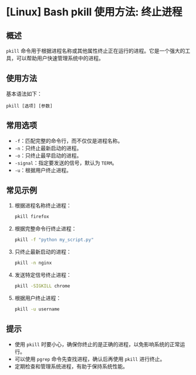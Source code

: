 # [Linux] Bash pkill 使用方法: 终止进程

## 概述
`pkill` 命令用于根据进程名称或其他属性终止正在运行的进程。它是一个强大的工具，可以帮助用户快速管理系统中的进程。

## 使用方法
基本语法如下：
```
pkill [选项] [参数]
```

## 常用选项
- `-f`：匹配完整的命令行，而不仅仅是进程名称。
- `-n`：只终止最新启动的进程。
- `-o`：只终止最早启动的进程。
- `-signal`：指定要发送的信号，默认为 `TERM`。
- `-u`：根据用户终止进程。

## 常见示例
1. 根据进程名称终止进程：
   ```bash
   pkill firefox
   ```

2. 根据完整命令行终止进程：
   ```bash
   pkill -f "python my_script.py"
   ```

3. 只终止最新启动的进程：
   ```bash
   pkill -n nginx
   ```

4. 发送特定信号终止进程：
   ```bash
   pkill -SIGKILL chrome
   ```

5. 根据用户终止进程：
   ```bash
   pkill -u username
   ```

## 提示
- 使用 `pkill` 时要小心，确保你终止的是正确的进程，以免影响系统的正常运行。
- 可以使用 `pgrep` 命令先查找进程，确认后再使用 `pkill` 进行终止。
- 定期检查和管理系统进程，有助于保持系统性能。